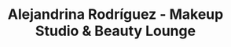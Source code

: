 ---
title: "Alejandrina Rodríguez - Makeup Studio & Beauty Lounge"
url: /guayaquil/alejandrina-rodriguez-makeup-studio-und-beauty-lounge/
shop: Kosmetik
---
